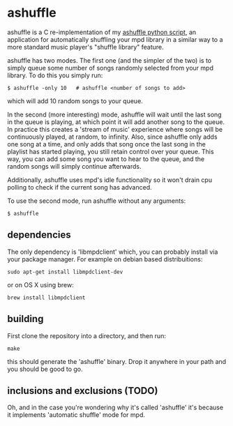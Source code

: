 ashuffle
========

ashuffle is a C re-implementation of my [ashuffle python script][1],
an application for automatically shuffling your mpd library in a similar
way to a more standard music player's "shuffle library" feature.

ashuffle has two modes. The first one (and the simpler of the two) is
to simply queue some number of songs randomly selected from your mpd
library. To do this you simply run:

    $ ashuffle -only 10   # ashuffle <number of songs to add>

which will add 10 random songs to your queue.

In the second (more interesting) mode, ashuffle will wait
until the last song in the queue is playing, at which point it will
add another song to the queue. In practice this creates a 'stream of music'
experience where songs will be continuously played, at random, to infinity.
Also, since ashuffle only adds one song at a time, and only adds that song 
once the last song in the playlist has started playing, you still retain
control over your queue. This way, you can add some song you want to hear
to the queue, and the random songs will simply continue afterwards.

Additionally, ashuffle uses mpd's idle functionality so it won't
drain cpu polling to check if the current song has advanced.

To use the second mode, run ashuffle without any arguments:

    $ ashuffle

## dependencies  

The only dependency is 'libmpdclient' which, you can probably
install via your package manager. For example on debian based
distribuitions:

    sudo apt-get install libmpdclient-dev

or on OS X using brew:

    brew install libmpdclient

## building

First clone the repository into a directory, and then run:

    make

this should generate the 'ashuffle' binary. Drop it anywhere in your
path and you should be good to go.

## inclusions and exclusions (TODO)

Oh, and in the case you're wondering why it's called 'ashuffle' it's
because it implements 'automatic shuffle' mode for mpd.

  [1]: https://github.com/Joshkunz/binfiles/blob/4a4e9b7c845b59ba1c0b68edc84e6cf1972dbc73/ashuffle
